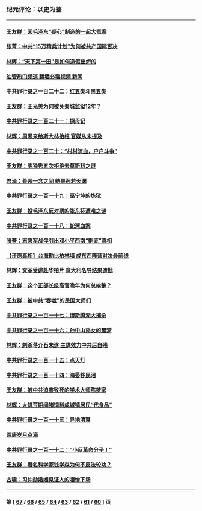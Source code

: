 ### 纪元评论：以史为鉴
---
#### [王友群：因毛泽东“疑心”制造的一起大冤案](../../pages/nsc1028/n13967794.md?04100330) 
#### [张菁：中共“15万精兵计划”为何被共产国际否决](../../pages/nsc1028/n13967677.md?04100330) 
#### [林辉：“天下第一田”是如何造假出炉的](../../pages/nsc1028/n13965823.md?04100330) 
#### [油管热门频道 翻墙必看视频 新闻](ok?04100330)
#### [中共罪行录之一百二十二：红五类斗黑五类](../../pages/nsc1028/n13965024.md?04100330) 
#### [王友群：王光美为何被关秦城监狱12年？](../../pages/nsc1028/n13963422.md?04100330) 
#### [中共罪行录之一百二十一：探母记](../../pages/nsc1028/n13961437.md?04100330) 
#### [林辉：周恩来给斯大林抬棺 官媒从未提及](../../pages/nsc1028/n13961173.md?04100330) 
#### [中共罪行录之一百二十：“村村流血，户户斗争”](../../pages/nsc1028/n13959433.md?04100330) 
#### [王友群：陈独秀五次拒绝去莫斯科之谜](../../pages/nsc1028/n13957232.md?04100330) 
#### [君泽：善恶一念之间 结果迥若天渊](../../pages/nsc1028/n13954961.md?04100330) 
#### [中共罪行录之一百一十九：巫宁坤的炼狱](../../pages/nsc1028/n13953203.md?04100330) 
#### [王友群：投毛泽东反对票的张东荪遭难之谜](../../pages/nsc1028/n13951901.md?04100330) 
#### [中共罪行录之一百一十八：蛇湾血案](../../pages/nsc1028/n13950784.md?04100330) 
#### [张菁：志愿军战俘引出邓小平西南“剿匪”真相](../../pages/nsc1028/n13950241.md?04100330) 
#### [【还原真相】台海勘比柏林墙 成东西阵营对决最前线](../../pages/nsc1028/n13948147.md?04100330) 
#### [林辉：文革受邀赴华拍片 意大利名导结果遭批](../../pages/nsc1028/n13945883.md?04100330) 
#### [王友群：这个正部长级高官晚年为何总挨整？](../../pages/nsc1028/n13943816.md?04100330) 
#### [王友群：被中共“吞噬”的民国大师们](../../pages/nsc1028/n13942620.md?04100330) 
#### [中共罪行录之一百一十七：博斯腾湖大捕杀](../../pages/nsc1028/n13939864.md?04100330) 
#### [中共罪行录之一百一十六：孙中山孙女的噩梦](../../pages/nsc1028/n13937214.md?04100330) 
#### [林辉：刺杀蒋介石未遂 主谋效力中共后自残](../../pages/nsc1028/n13935457.md?04100330) 
#### [中共罪行录之一百一十五：点天灯](../../pages/nsc1028/n13935336.md?04100330) 
#### [中共罪行录之一百一十四：海晏移民泪](../../pages/nsc1028/n13934634.md?04100330) 
#### [王友群：被中共迫害致死的学术大师陈梦家](../../pages/nsc1028/n13932885.md?04100330) 
#### [林辉：大饥荒期间猪饲料成城镇居民“代食品”](../../pages/nsc1028/n13933558.md?04100330) 
#### [中共罪行录之一百一十三：异地清算](../../pages/nsc1028/n13930716.md?04100330) 
#### [荒唐岁月点滴](../../pages/nsc1028/n13931451.md?04100330) 
#### [中共罪行录之一百一十二：“小反革命分子！”](../../pages/nsc1028/n13926295.md?04100330) 
#### [王友群：著名科学家钱学森为何不反法轮功？](../../pages/nsc1028/n13923607.md?04100330) 
#### [古啸：习仲勋婚姻见证人的凄惨下场](../../pages/nsc1028/n13923826.md?04100330) 

---
#### 第 [ [67](./67.md?04100330) / [66](./66.md?04100330) / [65](./65.md?04100330) / [64](./64.md?04100330) / [63](./63.md?04100330) / [62](./62.md?04100330) / [61](./61.md?04100330) / [60](./60.md?04100330) ] 页
